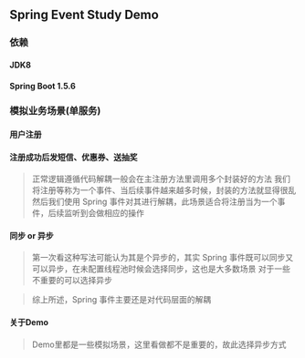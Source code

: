 ## Spring Event Study Demo

### 依赖

#### JDK8
#### Spring Boot 1.5.6

### 模拟业务场景(单服务)

#### 用户注册
#### 注册成功后发短信、优惠券、送抽奖

> 正常逻辑遵循代码解耦一般会在主注册方法里调用多个封装好的方法
> 我们将注册等称为一个事件、当后续事件越来越多时候，封装的方法就显得很乱
> 然后我们使用 Spring 事件对其进行解耦，此场景适合将注册当为一个事件，后续监听到会做相应的操作

#### 同步 or 异步

> 第一次看这种写法可能认为其是个异步的，其实 Spring 事件既可以同步又可以异步，在未配置线程池时候会选择同步，这也是大多数场景
> 对于一些不重要的可以选择异步

> 综上所述，Spring 事件主要还是对代码层面的解耦

#### 关于Demo

> Demo里都是一些模拟场景，这里看做都不是重要的，故此选择异步方式
